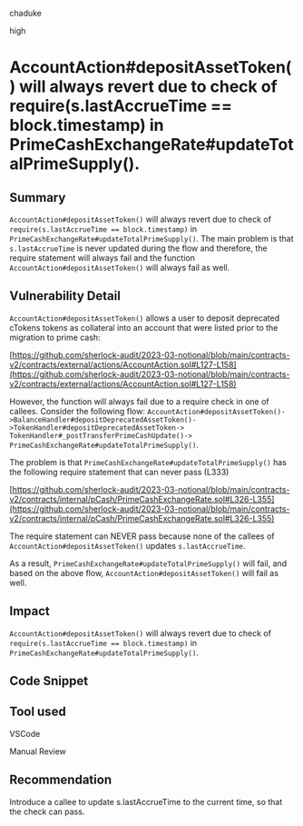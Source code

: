 chaduke

high

# AccountAction#depositAssetToken() will always revert due to check of require(s.lastAccrueTime == block.timestamp) in PrimeCashExchangeRate#updateTotalPrimeSupply().

## Summary
``AccountAction#depositAssetToken()`` will always revert due to check of ``require(s.lastAccrueTime == block.timestamp)`` in ``PrimeCashExchangeRate#updateTotalPrimeSupply()``.  The main problem is that ``s.lastAccrueTime``  is never updated during the flow and therefore, the require statement will always fail and the function ``AccountAction#depositAssetToken()`` will always fail as well. 

## Vulnerability Detail

``AccountAction#depositAssetToken()`` allows  a user to deposit deprecated cTokens tokens as collateral into an account that
were listed prior to the migration to prime cash:

[https://github.com/sherlock-audit/2023-03-notional/blob/main/contracts-v2/contracts/external/actions/AccountAction.sol#L127-L158](https://github.com/sherlock-audit/2023-03-notional/blob/main/contracts-v2/contracts/external/actions/AccountAction.sol#L127-L158)

However, the function will always fail due to a require check in one of callees. Consider the following flow:  ``AccountAction#depositAssetToken()->BalanceHandler#depositDeprecatedAssetToken()->TokenHandler#depositDeprecatedAssetToken-> TokenHandler#_postTransferPrimeCashUpdate()-> PrimeCashExchangeRate#updateTotalPrimeSupply()``. 

The problem is that ``PrimeCashExchangeRate#updateTotalPrimeSupply()`` has the following require statement that can never pass (L333) 

[https://github.com/sherlock-audit/2023-03-notional/blob/main/contracts-v2/contracts/internal/pCash/PrimeCashExchangeRate.sol#L326-L355](https://github.com/sherlock-audit/2023-03-notional/blob/main/contracts-v2/contracts/internal/pCash/PrimeCashExchangeRate.sol#L326-L355)

The require statement can NEVER pass because none of the callees of ``AccountAction#depositAssetToken()`` updates ``s.lastAccrueTime``. 

As a result, ``PrimeCashExchangeRate#updateTotalPrimeSupply()`` will fail, and based on the above flow, ``AccountAction#depositAssetToken()`` will fail as well. 

## Impact
``AccountAction#depositAssetToken()`` will always revert due to check of ``require(s.lastAccrueTime == block.timestamp)`` in ``PrimeCashExchangeRate#updateTotalPrimeSupply()``.

## Code Snippet

## Tool used
VSCode

Manual Review

## Recommendation
Introduce a callee to update s.lastAccrueTime  to the current time, so that the check can pass. 
